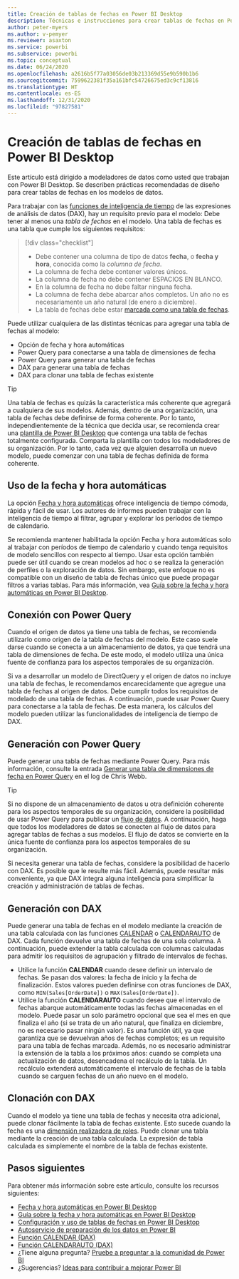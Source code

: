 ```yaml
---
title: Creación de tablas de fechas en Power BI Desktop
description: Técnicas e instrucciones para crear tablas de fechas en Power BI Desktop.
author: peter-myers
ms.author: v-pemyer
ms.reviewer: asaxton
ms.service: powerbi
ms.subservice: powerbi
ms.topic: conceptual
ms.date: 06/24/2020
ms.openlocfilehash: a2616b5f77a03056de03b213369d55e9b590b1b6
ms.sourcegitcommit: 7599622381f35a161bfc54726675ed3c9cf13816
ms.translationtype: HT
ms.contentlocale: es-ES
ms.lasthandoff: 12/31/2020
ms.locfileid: "97827581"
---
```

# <a name="create-date-tables-in-power-bi-desktop"></a>Creación de tablas de fechas en Power BI Desktop

Este artículo está dirigido a modeladores de datos como usted que trabajan con Power BI Desktop. Se describen prácticas recomendadas de diseño para crear tablas de fechas en los modelos de datos.

Para trabajar con las [funciones de inteligencia de tiempo](/dax/time-intelligence-functions-dax) de las expresiones de análisis de datos (DAX), hay un requisito previo para el modelo: Debe tener al menos una _tabla de fechas_ en el modelo. Una tabla de fechas es una tabla que cumple los siguientes requisitos:

> [!div class="checklist"]
> - Debe contener una columna de tipo de datos **fecha**, o **fecha y hora**, conocida como la _columna de fecha_.
> - La columna de fecha debe contener valores únicos.
> - La columna de fecha no debe contener ESPACIOS EN BLANCO.
> - En la columna de fecha no debe faltar ninguna fecha.
> - La columna de fecha debe abarcar años completos. Un año no es necesariamente un año natural (de enero a diciembre).
> - La tabla de fechas debe estar [marcada como una tabla de fechas](../transform-model/desktop-date-tables.md#setting-your-own-date-table).

Puede utilizar cualquiera de las distintas técnicas para agregar una tabla de fechas al modelo:

- Opción de fecha y hora automáticas
- Power Query para conectarse a una tabla de dimensiones de fecha
- Power Query para generar una tabla de fechas
- DAX para generar una tabla de fechas
- DAX para clonar una tabla de fechas existente

> [!TIP]
> Una tabla de fechas es quizás la característica más coherente que agregará a cualquiera de sus modelos. Además, dentro de una organización, una tabla de fechas debe definirse de forma coherente. Por lo tanto, independientemente de la técnica que decida usar, se recomienda crear una [plantilla de Power BI Desktop](../create-reports/desktop-templates.md) que contenga una tabla de fechas totalmente configurada. Comparta la plantilla con todos los modeladores de su organización. Por lo tanto, cada vez que alguien desarrolla un nuevo modelo, puede comenzar con una tabla de fechas definida de forma coherente.

## <a name="use-auto-datetime"></a>Uso de la fecha y hora automáticas

La opción [Fecha y hora automáticas](../transform-model/desktop-auto-date-time.md) ofrece inteligencia de tiempo cómoda, rápida y fácil de usar. Los autores de informes pueden trabajar con la inteligencia de tiempo al filtrar, agrupar y explorar los períodos de tiempo de calendario.

Se recomienda mantener habilitada la opción Fecha y hora automáticas solo al trabajar con períodos de tiempo de calendario y cuando tenga requisitos de modelo sencillos con respecto al tiempo. Usar esta opción también puede ser útil cuando se crean modelos ad hoc o se realiza la generación de perfiles o la exploración de datos. Sin embargo, este enfoque no es compatible con un diseño de tabla de fechas único que puede propagar filtros a varias tablas. Para más información, vea [Guía sobre la fecha y hora automáticas en Power BI Desktop](auto-date-time.md).

## <a name="connect-with-power-query"></a>Conexión con Power Query

Cuando el origen de datos ya tiene una tabla de fechas, se recomienda utilizarlo como origen de la tabla de fechas del modelo. Este caso suele darse cuando se conecta a un almacenamiento de datos, ya que tendrá una tabla de dimensiones de fecha. De este modo, el modelo utiliza una única fuente de confianza para los aspectos temporales de su organización.

Si va a desarrollar un modelo de DirectQuery y el origen de datos no incluye una tabla de fechas, le recomendamos encarecidamente que agregue una tabla de fechas al origen de datos. Debe cumplir todos los requisitos de modelado de una tabla de fechas. A continuación, puede usar Power Query para conectarse a la tabla de fechas. De esta manera, los cálculos del modelo pueden utilizar las funcionalidades de inteligencia de tiempo de DAX.

## <a name="generate-with-power-query"></a>Generación con Power Query

Puede generar una tabla de fechas mediante Power Query. Para más información, consulte la entrada [Generar una tabla de dimensiones de fecha en Power Query](https://blog.crossjoin.co.uk/2013/11/19/generating-a-date-dimension-table-in-power-query/) en el log de Chris Webb.

> [!TIP]
> Si no dispone de un almacenamiento de datos u otra definición coherente para los aspectos temporales de su organización, considere la posibilidad de usar Power Query para publicar un [flujo de datos](../transform-model/dataflows/dataflows-introduction-self-service.md). A continuación, haga que todos los modeladores de datos se conecten al flujo de datos para agregar tablas de fechas a sus modelos. El flujo de datos se convierte en la única fuente de confianza para los aspectos temporales de su organización.

Si necesita generar una tabla de fechas, considere la posibilidad de hacerlo con DAX. Es posible que le resulte más fácil. Además, puede resultar más conveniente, ya que DAX integra alguna inteligencia para simplificar la creación y administración de tablas de fechas.

## <a name="generate-with-dax"></a>Generación con DAX

Puede generar una tabla de fechas en el modelo mediante la creación de una tabla calculada con las funciones [CALENDAR](/dax/calendar-function-dax) o [CALENDARAUTO](/dax/calendarauto-function-dax) de DAX. Cada función devuelve una tabla de fechas de una sola columna. A continuación, puede extender la tabla calculada con columnas calculadas para admitir los requisitos de agrupación y filtrado de intervalos de fechas.

- Utilice la función **CALENDAR** cuando desee definir un intervalo de fechas. Se pasan dos valores: la fecha de inicio y la fecha de finalización. Estos valores pueden definirse con otras funciones de DAX, como `MIN(Sales[OrderDate])` o `MAX(Sales[OrderDate])`.
- Utilice la función **CALENDARAUTO** cuando desee que el intervalo de fechas abarque automáticamente todas las fechas almacenadas en el modelo. Puede pasar un solo parámetro opcional que sea el mes en que finaliza el año (si se trata de un año natural, que finaliza en diciembre, no es necesario pasar ningún valor). Es una función útil, ya que garantiza que se devuelvan años de fechas completos; es un requisito para una tabla de fechas marcada. Además, no es necesario administrar la extensión de la tabla a los próximos años: cuando se completa una actualización de datos, desencadena el recálculo de la tabla. Un recálculo extenderá automáticamente el intervalo de fechas de la tabla cuando se carguen fechas de un año nuevo en el modelo.

## <a name="clone-with-dax"></a>Clonación con DAX

Cuando el modelo ya tiene una tabla de fechas y necesita otra adicional, puede clonar fácilmente la tabla de fechas existente. Esto sucede cuando la fecha es una [dimensión realizadora de roles](star-schema.md#role-playing-dimensions). Puede clonar una tabla mediante la creación de una tabla calculada. La expresión de tabla calculada es simplemente el nombre de la tabla de fechas existente.

## <a name="next-steps"></a>Pasos siguientes

Para obtener más información sobre este artículo, consulte los recursos siguientes:

- [Fecha y hora automáticas en Power BI Desktop](../transform-model/desktop-auto-date-time.md)
- [Guía sobre la fecha y hora automáticas en Power BI Desktop](auto-date-time.md)
- [Configuración y uso de tablas de fechas en Power BI Desktop](../transform-model/desktop-date-tables.md)
- [Autoservicio de preparación de los datos en Power BI](../transform-model/dataflows/dataflows-introduction-self-service.md)
- [Función CALENDAR (DAX)](/dax/calendar-function-dax)
- [Función CALENDARAUTO (DAX)](/dax/calendarauto-function-dax)
- ¿Tiene alguna pregunta? [Pruebe a preguntar a la comunidad de Power BI](https://community.powerbi.com/)
- ¿Sugerencias? [Ideas para contribuir a mejorar Power BI](https://ideas.powerbi.com/)